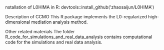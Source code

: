 nstallation of L0HIMA in R:
devtools::install_github('zhaosaijun/L0HIMA')

Description of CCMO
This R package implements the L0-regularized high-dimensional mediation analysis method.

Other related materials
The folder R_code_for_simulations_and_real_data_analysis contains computational code for the simulations and real data analysis.

